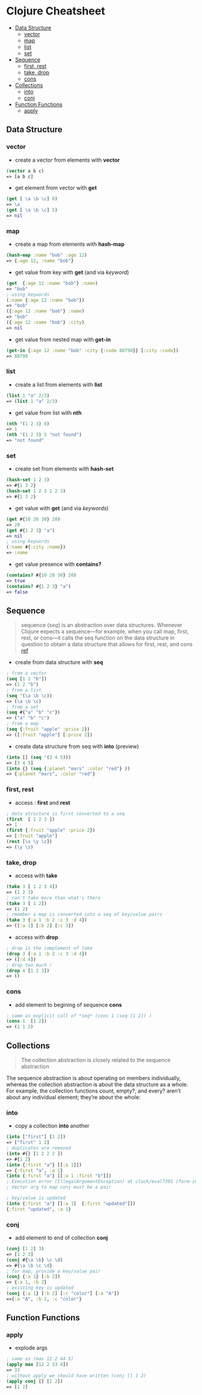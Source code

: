 <h1>Clojure Cheatsheet</h1>

- [Data Structure](#data-structure)
  - [vector](#vector)
  - [map](#map)
  - [list](#list)
  - [set](#set)
- [Sequence](#sequence)
  - [first, rest](#first-rest)
  - [take, drop](#take-drop)
  - [cons](#cons)
- [Collections](#collections)
  - [into](#into)
  - [conj](#conj)
- [Function Functions](#function-functions)
  - [apply](#apply)

## Data Structure

### vector
- create a vector from elements with **vector**
```clojure
(vector a b c)
=> [a b c]
```
- get element from vector with **get**
```clojure
(get [ \a \b \c] 0)
=> \a
(get [ \a \b \c] 5)
=> nil
```

### map
- create a map from elements with **hash-map**
```clojure
(hash-map :name "bob" :age 12)
=> {:age 12, :name "bob"}
```
- get value from key with **get** (and via *keyword*)
```clojure
(get  {:age 12 :name "bob"} :name)
=> "bob"
; using keywords
(:name {:age 12 :name "bob"})
=> "bob"
({:age 12 :name "bob"} :name)
=> "bob"
({:age 12 :name "bob"} :city)
=> nil
```
- get value from nested map with **get-in**
```clojure
(get-in {:age 12 :name "bob" :city {:code 88798}} [:city :code])
=> 88798
```

### list
- create a list from elements with **list**
```clojure
(list 1 "a" 2/3)
=> (list 1 "a" 2/3)
```
- get value from list with **nth**
```clojure
(nth '(1 2 3) 0)
=> 1
(nth '(1 2 3) 5 "not found")
=> "not found"
```

### set
- create set from elements with **hash-set**
```clojure
(hash-set 1 2 3)
=> #{1 3 2}
(hash-set 1 2 3 1 2 3)
=> #{1 3 2}
```
- get value with **get** (and via *keywords*)
```clojure
(get #{10 20 30} 20)
=> 20
(get #{1 2 3} "a")
=> nil
; using keywords
(:name #{:city :name})
=> :name
```
- get value presence with **contains?**
```clojure
(contains? #{10 20 30} 20)
=> true
(contains? #{1 2 3} "a")
=> false
```

## Sequence
> sequence (*seq*) is an abstraction over data structures. Whenever Clojure expects a sequence—for example, when you call map, first, rest, or cons—it calls the seq function on the data structure in question to obtain a data structure that allows for first, rest, and cons
>  [ref](https://www.braveclojure.com/core-functions-in-depth/#Abstraction_Through_Indirection)


- create from data structure with **seq**
```clojure
; from a vector
(seq [1 2 "b"])
=> (1 2 "b")
; from a list
(seq '(\a \b \c))
=> (\a \b \c)
; from a set
(seq #{"a" "b" "c"})
=> ("a" "b" "c")
; from a map
(seq {:fruit "apple" :price 2})
=> ([:fruit "apple"] [:price 2])
```
- create data structure from seq with **into** (preview)
```clojure
(into [] (seq '(3 4 5)))
=> [3 4 5]
(into {} (seq {:planet "mars" :color "red"} ))
=> {:planet "mars", :color "red"}
```
### first, rest
- access : **first** and **rest**
```clojure
; data structure is first converted to a seq
(first  [ 1 2 3 ])
=> 1
(first {:fruit "apple" :price 2})
=> [:fruit "apple"]
(rest [\x \y \z])
=> (\y \z)
```
### take, drop
- access with **take** 
```clojure
(take 3 [ 1 2 3 4])
=> (1 2 3)
; can't take more than what's there
(take 3 [ 1 2])
=> (1 2)
; rmember a map is converted into a seq of key/value pairs
(take 3 {:a 1 :b 2 :c 3 :d 4})
=> ([:a 1] [:b 2] [:c 3])
```
- access with **drop**
```clojure
; drop is the complement of take
(drop 3 {:a 1 :b 2 :c 3 :d 4})
=> ([:d 4])
; drop too much !
(drop 4 [1 2 3])
=> ()
```
### cons
- add element to begining of sequence **cons**
```clojure
; same as explicit call of *seq* (cons 1 (seq [1 2]) )
(cons 1  [1 2])
=> (1 1 2)
```

## Collections
> The collection abstraction is closely related to the sequence abstraction

The sequence abstraction is about operating on members individually, whereas the collection abstraction is about the data structure as a whole. For example, the collection functions count, empty?, and every? aren’t about any individual element; they’re about the whole:

### into
- copy a collection **into** another
```clojure
(into ["first"] [1 2])
=> ["first" 1 2]
; duplicates are removed
(into #{} [1 2 2 2 ])
=> #{1 2}
(into {:first "a"} [[:a 1]])
=> {:first "a", :a 1}
(into {:first "a"} [[:a 1 :first "b"]])
; Execution error (IllegalArgumentException) at clock/eval7391 (form-init4833341512224151523.clj:163).
; Vector arg to map conj must be a pair

; key/value is updated
(into {:first "a"} [[:a 1]  [:first "updated"]])
{:first "updated", :a 1}
```

### conj
- add element to end of collection **conj**
```clojure
(conj [1 2] 3)
=> [1 2 3]
(conj #{\a \b} \c \d)
=> #{\a \b \c \d}
; for map, provide a key/value pair
(conj {:a 1} [:b 2])
=> {:a 1, :b 2}
; existing key is updated
(conj {:a 1} [:b 2] [:c "color"] [:a "A"])
=>{:a "A", :b 2, :c "color"}
```

## Function Functions
### apply
- explode args
```clojure
; same as (max 12 2 44 5)
(apply max [12 2 33 4])
=> 33
; without apply we should have written (conj [] 1 2)
(apply conj [] [1 2])
=> [1 2]
```